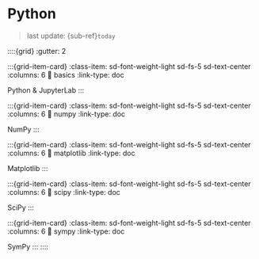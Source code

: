 # Python
> last update: {sub-ref}`today`


::::{grid}
:gutter: 2

:::{grid-item-card}
:class-item: sd-font-weight-light sd-fs-5 sd-text-center
:columns: 6
:link: basics
:link-type: doc

Python & JupyterLab
:::

:::{grid-item-card}
:class-item: sd-font-weight-light sd-fs-5 sd-text-center
:columns: 6
:link: numpy
:link-type: doc

NumPy
:::

:::{grid-item-card}
:class-item: sd-font-weight-light sd-fs-5 sd-text-center
:columns: 6
:link: matplotlib
:link-type: doc

Matplotlib
:::

:::{grid-item-card}
:class-item: sd-font-weight-light sd-fs-5 sd-text-center
:columns: 6
:link: scipy
:link-type: doc

SciPy
:::

:::{grid-item-card}
:class-item: sd-font-weight-light sd-fs-5 sd-text-center
:columns: 6
:link: sympy
:link-type: doc

SymPy
:::
::::